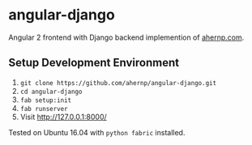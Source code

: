 angular-django
==============

Angular 2 frontend with Django backend implemention of [ahernp.com](https://ahernp.com).

## Setup Development Environment

1. `git clone https://github.com/ahernp/angular-django.git`
2. `cd angular-django`
3. `fab setup:init`
4. `fab runserver`
5. Visit http://127.0.0.1:8000/

Tested on Ubuntu 16.04 with `python fabric` installed.
